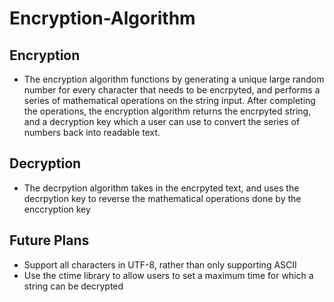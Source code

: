 # Encryption-Algorithm
## Encryption
- The encryption algorithm functions by generating a unique large random number for every character that needs to be encrpyted, and performs a series of mathematical operations on the string input. After completing the operations, the encryption algorithm returns the encrpyted string, and a decryption key which a user can use to convert the series of numbers back into readable text. 
## Decryption
- The decrpytion algorithm takes in the encrpyted text, and uses the decrpytion key to reverse the mathematical operations done by the enccryption key 
## Future Plans
- Support all characters in UTF-8, rather than only supporting ASCII
- Use the ctime library to allow users to set a maximum time for which a string can be decrypted 
